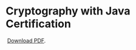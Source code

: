 <h1>Cryptography with Java Certification</h1>
<img src="https://media.licdn.com/dms/image/D4D22AQEF73v1VPU8nw/feedshare-shrink_800/0/1703588160580?e=1707350400&v=beta&t=019kA21cNbrSCeSz_UA_JdH9Mx3Z2zyDoBoTVdnicLc" alt="" height="auto" width="auto">
<a href="https://infyspringboard.onwingspan.com/public-assets/infosysheadstart/cert/lex_auth_0130944155613184002015_shared/1-bfcf7fa7-9419-4764-9c43-aac62cdd5951.pdf">Download PDF</a>.</p>
    </embed>
</object>